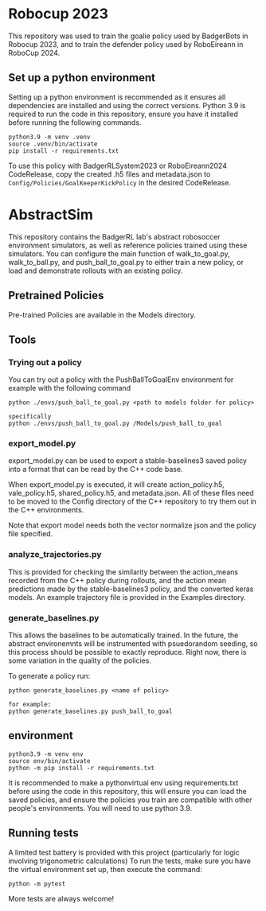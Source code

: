 # Robocup 2023
This repository was used to train the goalie policy used by BadgerBots in Robocup 2023, and to train the defender policy used by RoboEireann in RoboCup 2024.

## Set up a python environment
Setting up a python environment is recommended as it ensures all dependencies are installed and using the correct versions.
Python 3.9 is required to run the code in this repository, ensure you have it installed before running the following commands.

````
python3.9 -m venv .venv
source .venv/bin/activate
pip install -r requirements.txt
````

<!-- Some quick commands that are relevant to retraining/trying out this policy:


retrain policy

````
python generate_baselines.py kicking_goalkeeper_tune

````

visualize rollouts
````
python envs/kicking_goalkeeper_tune.py Models/kicking_goalkeeper_tune/

````
export policy to format for BadgerRLSystem2023 or RoboEireann2024 CodeRelease
````
python utils/export_model.py Models/kicking_goalkeeper_tune/

```` -->

To use this policy with BadgerRLSystem2023 or RoboEireann2024 CodeRelease, copy the created .h5 files and metadata.json to `Config/Policies/GoalKeeperKickPolicy` in the desired CodeRelease.

# AbstractSim

This repository contains the BadgerRL lab's abstract robosoccer environment simulators, as well as reference policies trained using these simulators. 
You can configure the main function of walk_to_goal.py, walk_to_ball.py, and push_ball_to_goal.py to either train a new policy, or load and demonstrate rollouts with an existing policy. 

## Pretrained Policies

Pre-trained Policies are available in the Models directory.


## Tools


### Trying out a policy

You can try out a policy with the PushBallToGoalEnv environment for example with the following command

````
python ./envs/push_ball_to_goal.py <path to models folder for policy>

specifically
python ./envs/push_ball_to_goal.py /Models/push_ball_to_goal

````

### export_model.py

export_model.py can be used to export a stable-baselines3 saved policy into a format that can be read by the C++ code base. 

When export_model.py is executed, it will create action_policy.h5, vale_policy.h5, shared_policy.h5, and metadata.json. All of these files need to be moved
to the Config directory of the C++ repository to try them out in the C++ environments. 

Note that export model needs both the vector normalize json and the policy file specified. 


### analyze_trajectories.py

This is provided for checking the similarity between the action_means recorded from the C++ policy during rollouts, and the 
action mean predictions made by the stable-baselines3 policy, and the converted keras models. An example trajectory file is provided in the Examples directory. 

### generate_baselines.py

This allows the baselines to be automatically trained. In the future, the abstract environemnts will be instrumented with psuedorandom seeding, so this process should be possible to exactly reproduce. Right now, there is some variation in the quality of the policies. 

To generate a policy run:
````
python generate_baselines.py <name of policy>

for example:
python generate_baselines.py push_ball_to_goal
````


## environment
````
python3.9 -m venv env
source env/bin/activate
python -m pip install -r requirements.txt

````

It is recommended to make a pythonvirtual env using requirements.txt before using the code in this repository, this will ensure you can load the saved policies, and ensure the 
policies you train are compatible with other people's environments. You will need to use python 3.9.

## Running tests

A limited test battery is provided with this project (particularly for logic involving trigonometric calculations) To run the tests, make sure you have the virtual environment set up, then execute the command:

````
python -m pytest
````

More tests are always welcome!

